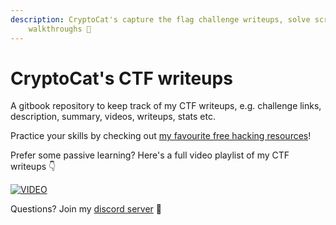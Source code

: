 ```yaml
---
description: CryptoCat's capture the flag challenge writeups, solve scripts and video
    walkthroughs 💜
---
```


# CryptoCat's CTF writeups

A gitbook repository to keep track of my CTF writeups, e.g. challenge links, description, summary, videos, writeups, stats etc.

Practice your skills by checking out [my favourite free hacking resources](https://cryptocat.me/resources)!

Prefer some passive learning? Here's a full video playlist of my CTF writeups 👇

[![VIDEO](https://img.youtube.com/vi/AO7CDquZ690/0.jpg)](https://www.youtube.com/playlist?list=PLHUKi1UlEgOLEfaxrnUFUgDPHI6VKf2RK)

Questions? Join my [discord server](https://discord.cryptocat.me) 🥰
